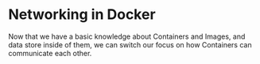# Networking in Docker

Now that we have a basic knowledge about Containers and Images, and data store inside of them, we can switch our focus on how Containers can communicate each other.
